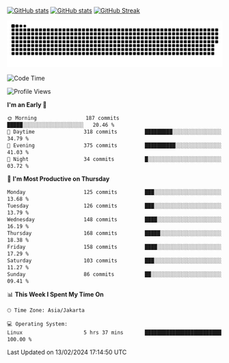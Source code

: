 [![GitHub stats](https://github-readme-stats.vercel.app/api?username=aurelioklv&card_width=500&show_icons=true&rank_icon=github&theme=solarized-dark#gh-dark-mode-only)](https://github.com/anuraghazra/github-readme-stats#gh-dark-mode-only)
[![GitHub stats](https://github-readme-stats.vercel.app/api?username=aurelioklv&card_width=500&show_icons=true&rank_icon=github&theme=buefy#gh-light-mode-only)](https://github.com/anuraghazra/github-readme-stats#gh-light-mode-only)
[![GitHub Streak](https://streak-stats.demolab.com/?user=aurelioklv&card_width=336&theme=solarized-dark)](https://git.io/streak-stats)

<picture>
  <source media="(prefers-color-scheme: dark)" srcset="https://raw.githubusercontent.com/aurelioklv/aurelioklv/snake-output/github-contribution-grid-snake-dark.svg">
  <source media="(prefers-color-scheme: light)" srcset="https://raw.githubusercontent.com/aurelioklv/aurelioklv/snake-output/github-contribution-grid-snake.svg">
  <img alt="github contribution grid snake animation" src="https://raw.githubusercontent.com/aurelioklv/aurelioklv/snake-output/github-contribution-grid-snake.svg">
</picture>

<!--START_SECTION:waka-->
![Code Time](http://img.shields.io/badge/Code%20Time-429%20hrs%2059%20mins-blue)

![Profile Views](http://img.shields.io/badge/Profile%20Views-15-blue)

**I'm an Early 🐤** 

```text
🌞 Morning                187 commits         █████░░░░░░░░░░░░░░░░░░░░   20.46 % 
🌆 Daytime                318 commits         █████████░░░░░░░░░░░░░░░░   34.79 % 
🌃 Evening                375 commits         ██████████░░░░░░░░░░░░░░░   41.03 % 
🌙 Night                  34 commits          █░░░░░░░░░░░░░░░░░░░░░░░░   03.72 % 
```
📅 **I'm Most Productive on Thursday** 

```text
Monday                   125 commits         ███░░░░░░░░░░░░░░░░░░░░░░   13.68 % 
Tuesday                  126 commits         ███░░░░░░░░░░░░░░░░░░░░░░   13.79 % 
Wednesday                148 commits         ████░░░░░░░░░░░░░░░░░░░░░   16.19 % 
Thursday                 168 commits         █████░░░░░░░░░░░░░░░░░░░░   18.38 % 
Friday                   158 commits         ████░░░░░░░░░░░░░░░░░░░░░   17.29 % 
Saturday                 103 commits         ███░░░░░░░░░░░░░░░░░░░░░░   11.27 % 
Sunday                   86 commits          ██░░░░░░░░░░░░░░░░░░░░░░░   09.41 % 
```


📊 **This Week I Spent My Time On** 

```text
🕑︎ Time Zone: Asia/Jakarta

💻 Operating System: 
Linux                    5 hrs 37 mins       █████████████████████████   100.00 % 
```


 Last Updated on 13/02/2024 17:14:50 UTC
<!--END_SECTION:waka-->
